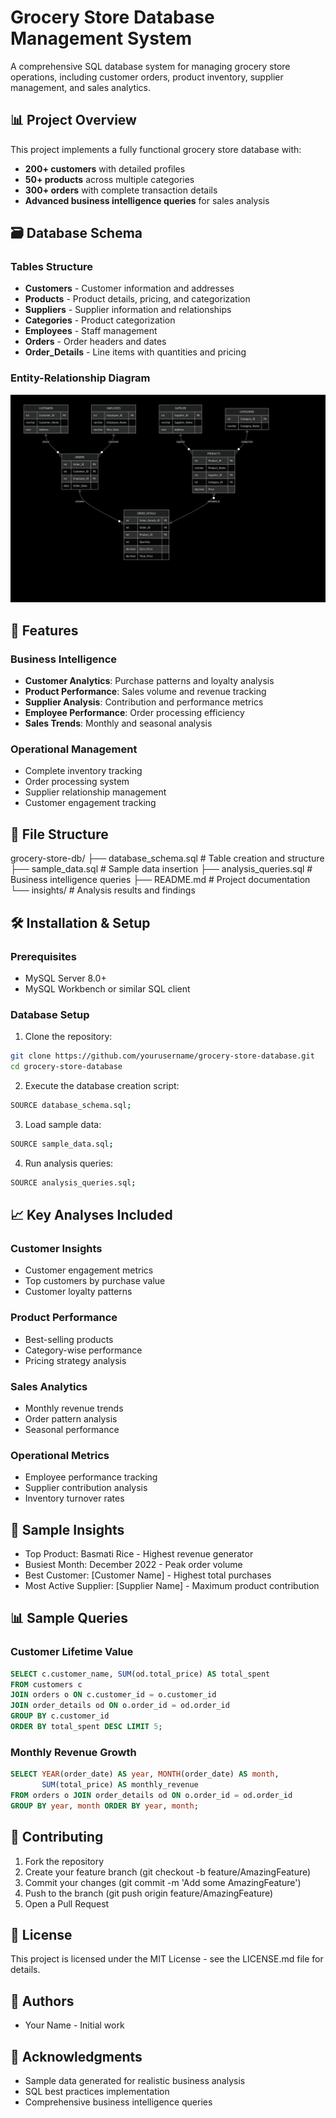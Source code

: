 # Grocery Store Database Management System

A comprehensive SQL database system for managing grocery store operations, including customer orders, product inventory, supplier management, and sales analytics.

## 📊 Project Overview

This project implements a fully functional grocery store database with:
- **200+ customers** with detailed profiles
- **50+ products** across multiple categories
- **300+ orders** with complete transaction details
- **Advanced business intelligence queries** for sales analysis

## 🗃️ Database Schema

### Tables Structure
- **Customers** - Customer information and addresses
- **Products** - Product details, pricing, and categorization
- **Suppliers** - Supplier information and relationships
- **Categories** - Product categorization
- **Employees** - Staff management
- **Orders** - Order headers and dates
- **Order_Details** - Line items with quantities and pricing

### Entity-Relationship Diagram

![Grocery Store DB ER Diagram](https://github.com/VenkataSateesh8/Grocery-Store-Database-Management-System/blob/main/Grocery_Store_ER_Diagram.png)


## 🚀 Features

### Business Intelligence
- **Customer Analytics**: Purchase patterns and loyalty analysis
- **Product Performance**: Sales volume and revenue tracking
- **Supplier Analysis**: Contribution and performance metrics
- **Employee Performance**: Order processing efficiency
- **Sales Trends**: Monthly and seasonal analysis

### Operational Management
- Complete inventory tracking
- Order processing system
- Supplier relationship management
- Customer engagement tracking

## 📁 File Structure
grocery-store-db/
├── database_schema.sql # Table creation and structure
├── sample_data.sql # Sample data insertion
├── analysis_queries.sql # Business intelligence queries
├── README.md # Project documentation
└── insights/ # Analysis results and findings


## 🛠️ Installation & Setup

### Prerequisites
- MySQL Server 8.0+
- MySQL Workbench or similar SQL client

### Database Setup
1. Clone the repository:
```bash
git clone https://github.com/yourusername/grocery-store-database.git
cd grocery-store-database
```

2. Execute the database creation script:
```bash
SOURCE database_schema.sql;
```

3. Load sample data:
```bash
SOURCE sample_data.sql;
```

4. Run analysis queries:
```bash
SOURCE analysis_queries.sql;
```

## 📈 Key Analyses Included
### Customer Insights
- Customer engagement metrics
- Top customers by purchase value
- Customer loyalty patterns

### Product Performance
- Best-selling products
- Category-wise performance
- Pricing strategy analysis

### Sales Analytics
- Monthly revenue trends
- Order pattern analysis
- Seasonal performance

### Operational Metrics
- Employee performance tracking
- Supplier contribution analysis
- Inventory turnover rates

## 🎯 Sample Insights
- Top Product: Basmati Rice - Highest revenue generator
- Busiest Month: December 2022 - Peak order volume
- Best Customer: [Customer Name] - Highest total purchases
- Most Active Supplier: [Supplier Name] - Maximum product contribution


## 📊 Sample Queries
### Customer Lifetime Value
```sql
SELECT c.customer_name, SUM(od.total_price) AS total_spent
FROM customers c 
JOIN orders o ON c.customer_id = o.customer_id
JOIN order_details od ON o.order_id = od.order_id
GROUP BY c.customer_id 
ORDER BY total_spent DESC LIMIT 5;
```

### Monthly Revenue Growth
```sql
SELECT YEAR(order_date) AS year, MONTH(order_date) AS month,
       SUM(total_price) AS monthly_revenue
FROM orders o JOIN order_details od ON o.order_id = od.order_id
GROUP BY year, month ORDER BY year, month;
```

## 🤝 Contributing
1. Fork the repository
2. Create your feature branch (git checkout -b feature/AmazingFeature)
3. Commit your changes (git commit -m 'Add some AmazingFeature')
4. Push to the branch (git push origin feature/AmazingFeature)
5. Open a Pull Request


## 📝 License
This project is licensed under the MIT License - see the LICENSE.md file for details.

## 👥 Authors
- Your Name - Initial work

## 🙏 Acknowledgments
- Sample data generated for realistic business analysis
- SQL best practices implementation
- Comprehensive business intelligence queries



